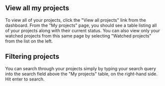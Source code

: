 ## View all my projects

To view all of your projects, click the "View all projects" link from the dashboard. From the "My projects" page, you should see a table listing all of your projects along with their current status. You can also view only your watched projects from this same page by selecting "Watched projects" from the list on the left.

## Filtering projects

You can search through your projects simply by typing your search query into the search field above the "My projects" table, on the right-hand side. Hit enter to search.